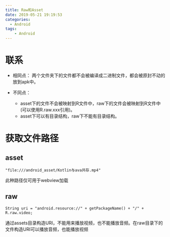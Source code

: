 ```yaml
---
title: Raw和Asset
date: 2019-05-21 19:19:53
categories:
  - Android
tags:
	- Android
---
```


# 联系

- 相同点：
    两个文件夹下的文件都不会被编译成二进制文件，都会被原封不动的放到apk中。

- 不同点：
    - asset下的文件不会被映射到R文件中，raw下的文件会被映射到R文件中(可以使用R.raw.xxx引用)。
    - asset下可以有目录结构，raw下不能有目录结构。

# 获取文件路径

## asset

`"file:///android_asset/Kotlin与ava共存.mp4"`

此种路径仅可用于webview加载

## raw

`String uri = "android.resource://" + getPackageName() + "/" + R.raw.video;
`

通过assets目录构造URI，不能用来播放视频，也不能播放音频。在raw目录下的文件构造URI可以播放音频，也能播放视频